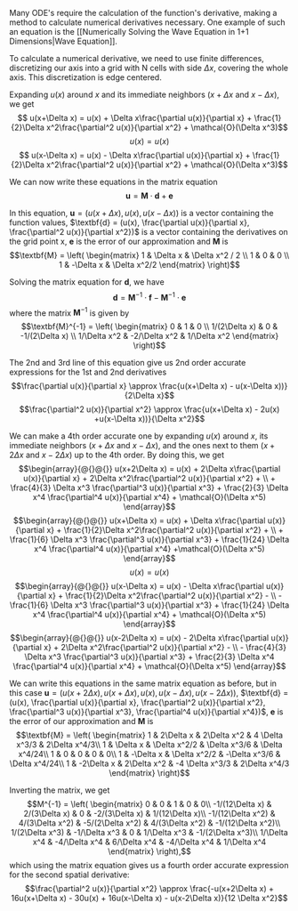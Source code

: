 Many ODE's require the calculation of the function's derivative, making a method to calculate numerical derivatives necessary. One example of such an equation is the [[Numerically Solving the Wave Equation in 1+1 Dimensions|Wave Equation]].

To calculate a numerical derivative, we need to use finite differences, discretizing our axis into a grid with N cells with side $\Delta x$, covering the whole axis. This discretization is edge centered.

Expanding $u(x)$ around $x$ and its immediate neighbors ($x+\Delta x$ and $x - \Delta x$), we get 
$$ u(x+\Delta x) = u(x) + \Delta x\frac{\partial u(x)}{\partial x} + \frac{1}{2}\Delta x^2\frac{\partial^2 u(x)}{\partial x^2} + \mathcal{O}(\Delta x^3)$$
$$u(x) = u(x)$$
$$ u(x-\Delta x) = u(x) - \Delta x\frac{\partial u(x)}{\partial x} + \frac{1}{2}\Delta x^2\frac{\partial^2 u(x)}{\partial x^2} + \mathcal{O}(\Delta x^3)$$

We can now write these equations in the matrix equation
$$ \textbf{u} = \textbf{M} \cdot \textbf{d} + \textbf{e} $$

In this equation, $\textbf{u} = (u(x+\Delta x), u(x), u(x-\Delta x))$ is a vector containing the function values, $\textbf{d} = (u(x), \frac{\partial u(x)}{\partial x}, \frac{\partial^2 u(x)}{\partial x^2})$ is a vector containing the derivatives on the grid point x, $\textbf{e}$ is the error of our approximation and $\textbf{M}$ is
$$\textbf{M} = \left( \begin{matrix} 
1 & \Delta x & \Delta x^2 / 2 \\
1 & 0 & 0 \\
1 & -\Delta x & \Delta x^2/2
\end{matrix} \right)$$

Solving the matrix equation for $\textbf{d}$, we have
$$ \textbf{d} = \textbf{M}^{-1} \cdot \textbf{f} - \textbf{M}^{-1} \cdot \textbf{e} $$
where the matrix $\textbf{M}^{-1}$  is given by
$$\textbf{M}^{-1} = \left( \begin{matrix} 
0 & 1 & 0 \\
1/(2\Delta x) & 0 & -1/(2\Delta x) \\
1/\Delta x^2 & -2/\Delta x^2 & 1/\Delta x^2
\end{matrix} \right)$$

The 2nd and 3rd line of this equation give us 2nd order accurate expressions for the 1st and 2nd derivatives
$$\frac{\partial u(x)}{\partial x} \approx \frac{u(x+\Delta x) - u(x-\Delta x))}{2\Delta x}$$
$$\frac{\partial^2 u(x)}{\partial x^2} \approx \frac{u(x+\Delta x) - 2u(x) +u(x-\Delta x))}{\Delta x^2}$$

We can make a 4th order accurate one by expanding $u(x)$ around $x$, its immediate neighbors ($x+\Delta x$ and $x - \Delta x$), and the ones next to them ($x + 2\Delta x$ and $x - 2 \Delta x$) up to the 4th order. By doing this, we get 
$$\begin{array}{@{}@{}} u(x+2\Delta x) = u(x) + 2\Delta x\frac{\partial u(x)}{\partial x} + 2\Delta x^2\frac{\partial^2 u(x)}{\partial x^2} + \\ + \frac{4}{3} \Delta x^3 \frac{\partial^3 u(x)}{\partial x^3} + \frac{2}{3} \Delta x^4 \frac{\partial^4 u(x)}{\partial x^4}  + \mathcal{O}(\Delta x^5) \end{array}$$
$$\begin{array}{@{}@{}} u(x+\Delta x) = u(x) + \Delta x\frac{\partial u(x)}{\partial x} + \frac{1}{2}\Delta x^2\frac{\partial^2 u(x)}{\partial x^2} + \\ + \frac{1}{6} \Delta x^3 \frac{\partial^3 u(x)}{\partial x^3} + \frac{1}{24} \Delta x^4 \frac{\partial^4 u(x)}{\partial x^4} +\mathcal{O}(\Delta x^5) \end{array}$$
$$u(x) = u(x)$$
$$\begin{array}{@{}@{}} u(x-\Delta x) = u(x) - \Delta x\frac{\partial u(x)}{\partial x} + \frac{1}{2}\Delta x^2\frac{\partial^2 u(x)}{\partial x^2} - \\ - \frac{1}{6} \Delta x^3 \frac{\partial^3 u(x)}{\partial x^3} + \frac{1}{24} \Delta x^4 \frac{\partial^4 u(x)}{\partial x^4} + \mathcal{O}(\Delta x^5) \end{array}$$
$$\begin{array}{@{}@{}} u(x-2\Delta x) = u(x) - 2\Delta x\frac{\partial u(x)}{\partial x} + 2\Delta x^2\frac{\partial^2 u(x)}{\partial x^2} - \\ - \frac{4}{3} \Delta x^3 \frac{\partial^3 u(x)}{\partial x^3} + \frac{2}{3} \Delta x^4 \frac{\partial^4 u(x)}{\partial x^4} + \mathcal{O}(\Delta x^5) \end{array}$$

We can write this equations in the same matrix equation as before, but in this case $\textbf{u} = (u(x+2\Delta x), u(x+\Delta x), u(x), u(x-\Delta x), u(x-2\Delta x))$, $\textbf{d} = (u(x), \frac{\partial u(x)}{\partial x}, \frac{\partial^2 u(x)}{\partial x^2}, \frac{\partial^3 u(x)}{\partial x^3}, \frac{\partial^4 u(x)}{\partial x^4})$, $\textbf{e}$ is the error of our approximation and $\textbf{M}$ is
$$\textbf{M} = \left( \begin{matrix} 
1 & 2\Delta x & 2\Delta x^2 & 4 \Delta x^3/3 & 2\Delta x^4/3\\
1 & \Delta x & \Delta x^2/2 & \Delta x^3/6 & \Delta x^4/24\\
1 & 0 & 0 & 0 & 0\\
1 & -\Delta x & \Delta x^2/2 & -\Delta x^3/6 & \Delta x^4/24\\
1 & -2\Delta x & 2\Delta x^2 & -4 \Delta x^3/3 & 2\Delta x^4/3
\end{matrix} \right)$$

Inverting the matrix, we get
$$M^{-1} = \left( \begin{matrix} 
0 & 0 & 1 & 0 & 0\\
-1/(12\Delta x) & 2/(3\Delta x) & 0 & -2/(3\Delta x) & 1/(12\Delta x)\\
-1/(12\Delta x^2) & 4/(3\Delta x^2) & -5/(2\Delta x^2) & 4/(3\Delta x^2) & -1/(12\Delta x^2)\\
1/(2\Delta x^3) & -1/\Delta x^3 & 0 & 1/\Delta x^3 & -1/(2\Delta x^3)\\
1/\Delta x^4 & -4/\Delta x^4 & 6/\Delta x^4 & -4/\Delta x^4 & 1/\Delta x^4
\end{matrix} \right),$$
which using the matrix equation gives us a fourth order accurate expression for the second spatial derivative:
$$\frac{\partial^2 u(x)}{\partial x^2} \approx \frac{-u(x+2\Delta x) + 16u(x+\Delta x) - 30u(x) + 16u(x-\Delta x) - u(x-2\Delta x)}{12 \Delta x^2}$$